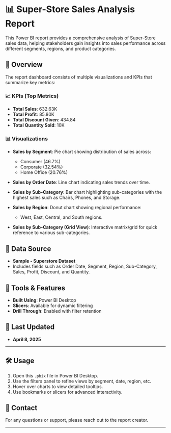 # 📊 Super-Store Sales Analysis Report

This Power BI report provides a comprehensive analysis of Super-Store sales data, helping stakeholders gain insights into sales performance across different segments, regions, and product categories.

## 📌 Overview

The report dashboard consists of multiple visualizations and KPIs that summarize key metrics:

### 📈 KPIs (Top Metrics)
- **Total Sales**: 632.63K
- **Total Profit**: 85.80K
- **Total Discount Given**: 434.84
- **Total Quantity Sold**: 10K

### 📊 Visualizations
- **Sales by Segment**: Pie chart showing distribution of sales across:
  - Consumer (46.7%)
  - Corporate (32.54%)
  - Home Office (20.76%)
  
- **Sales by Order Date**: Line chart indicating sales trends over time.

- **Sales by Sub-Category**: Bar chart highlighting sub-categories with the highest sales such as Chairs, Phones, and Storage.

- **Sales by Region**: Donut chart showing regional performance:
  - West, East, Central, and South regions.

- **Sales by Sub-Category (Grid View)**: Interactive matrix/grid for quick reference to various sub-categories.

## 📂 Data Source
- **Sample - Superstore Dataset**
- Includes fields such as Order Date, Segment, Region, Sub-Category, Sales, Profit, Discount, and Quantity.

## 🧰 Tools & Features
- **Built Using**: Power BI Desktop
- **Slicers**: Available for dynamic filtering
- **Drill Through**: Enabled with filter retention

## 📅 Last Updated
- **April 8, 2025**

---

## 🛠️ Usage
1. Open this `.pbix` file in Power BI Desktop.
2. Use the filters panel to refine views by segment, date, region, etc.
3. Hover over charts to view detailed tooltips.
4. Use bookmarks or slicers for advanced interactivity.

## 📧 Contact
For any questions or support, please reach out to the report creator.

---

